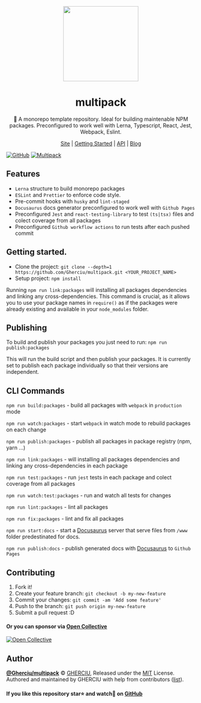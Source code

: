 <div align="center">
  <a href="https://gherciu.github.io/multipack/">
  <img width="200" height="200"
    src="https://raw.githubusercontent.com/Gherciu/multipack/master/logo.png">
  </a>
  <h1>
      multipack
  </h1>
  <p> 🔱 A monorepo template repository. Ideal for building maintenable NPM packages. Preconfigured to work well with Lerna, Typescript, React, Jest, Webpack, Eslint.</p>
  <p>
    <a href="https://gherciu.github.io/multipack/">Site</a>
    | <a href="https://gherciu.github.io/multipack/docs/doc-introduction">Getting Started</a>
    | <a href="https://gherciu.github.io/multipack/docs/doc-api-introduction">API</a>
    | <a href="https://gherciu.github.io/multipack/blog/">Blog</a>
  </p>
</div>

[![GitHub](https://img.shields.io/github/license/Gherciu/multipack)](https://github.com/Gherciu/multipack/blob/master/LICENSE)
[![Multipack](https://img.shields.io/badge/Generated%20from-Gherciu%2Fmultipack-green)](https://github.com/Gherciu/multipack)

## Features

- `Lerna` structure to build monorepo packages
- `ESLint` and `Prettier` to enforce code style.
- Pre-commit hooks with `husky` and `lint-staged`
- `Docusaurus` docs generator preconfigured to work well with `Github Pages`
- Preconfigured `Jest` and `react-testing-library` to test `(ts|tsx)` files and colect coverage from all packages
- Preconfigured `Github workflow actions` to run tests after each pushed commit

## Getting started.

- Clone the project: `git clone --depth=1 https://github.com/Gherciu/multipack.git <YOUR_PROJECT_NAME>`
- Setup project: `npm install`

Running `npm run link:packages` will installing all packages dependencies and linking any cross-dependencies. This command is crucial, as it allows you to use your package names in `require()` as if the packages were already existing and available in your `node_modules` folder.

## Publishing

To build and publish your packages you just need to run: `npm run publish:packages`

This will run the build script and then publish your packages. It is currently set to publish each package individually so that their versions are independent.

## CLI Commands

`npm run build:packages` - build all packages with `webpack` in `production` mode

`npm run watch:packages` - start `webpack` in watch mode to rebuild packages on each change

`npm run publish:packages` - publish all packages in package registry (npm, yarn ...)

`npm run link:packages` - will installing all packages dependencies and linking any cross-dependencies in each package

`npm run test:packages` - run `jest` tests in each package and colect coverage from all packages

`npm run watch:test:packages` - run and watch all tests for changes

`npm run lint:packages` - lint all packages

`npm run fix:packages` - lint and fix all packages

`npm run start:docs` - start a [Docusaurus](https://docusaurus.io/) server that serve files from `/www` folder predestinated for docs.

`npm run publish:docs` - publish generated docs with [Docusaurus](https://docusaurus.io/) to `Github Pages`

## Contributing

1. Fork it!
2. Create your feature branch: `git checkout -b my-new-feature`
3. Commit your changes: `git commit -am 'Add some feature'`
4. Push to the branch: `git push origin my-new-feature`
5. Submit a pull request :D

#### Or you can sponsor via [Open Collective](https://opencollective.com/gherciu-gheorghe/)

[![Open Collective](https://opencollective.com/gherciu-gheorghe/tiers/sponsor.svg?avatarHeight=60)](https://opencollective.com/gherciu-gheorghe/)

## Author

**[@Gherciu/multipack](https://github.com/Gherciu/multipack)** © [GHERCIU](https://github.com/Gherciu), Released under the [MIT](https://github.com/Gherciu/multipack/blob/master/LICENSE) License.<br>
Authored and maintained by GHERCIU with help from contributors ([list](https://github.com/Gherciu/multipack/contributors)).

#### If you like this repository star⭐ and watch👀 on [GitHub](https://github.com/Gherciu/multipack)
